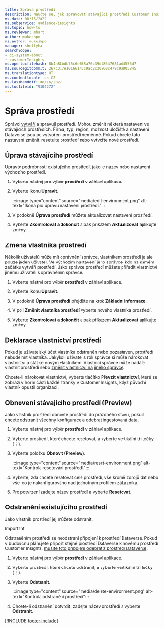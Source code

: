```yaml
---
title: Správa prostředí
description: Naučte se, jak spravovat stávající prostředí Customer Insights jako správce."
ms.date: 08/15/2022
ms.subservice: audience-insights
ms.topic: how-to
ms.reviewer: mhart
author: mukeshpo
ms.author: mukeshpo
manager: shellyha
searchScope:
- ci-system-about
- customerInsights
ms.openlocfilehash: 8b4a88bdb75c6e638a76c39d18647681ad4556d7
ms.sourcegitcommit: 267c317e10166146c9ac2c30560c479c9a005845
ms.translationtype: HT
ms.contentlocale: cs-CZ
ms.lasthandoff: 08/16/2022
ms.locfileid: "9304272"
---
```

# <a name="manage-environments"></a>Správa prostředí

Správci [vytváří](create-environment.md) a spravují prostředí. Mohou změnit některá nastavení ve stávajících prostředích. Firma, typ, region, možnost úložiště a nastavení Dataverse jsou po vytvoření prostředí neměnné. Pokud chcete tato nastavení změnit, [resetujte prostředí](#reset-an-existing-environment-preview) nebo [vytvořte nové prostředí](create-environment.md).

## <a name="edit-an-existing-environment"></a>Úprava stávajícího prostředí

Upravte podrobnosti existujícího prostředí, jako je název nebo nastavení výchozího prostředí.

1. Vyberte nástroj pro výběr **prostředí** v záhlaví aplikace.

1. Vyberte ikonu **Upravit**.

   :::image type="content" source="media/edit-environment.png" alt-text="Ikona pro úpravu nastavení prostředí.":::

1. V podokně **Úprava prostředí** můžete aktualizovat nastavení prostředí.

1. Vyberte **Zkontrolovat a dokončit** a pak příkazem **Aktualizovat** aplikujte změny.

## <a name="change-the-owner-of-an-environment"></a>Změna vlastníka prostředí

Několik uživatelů může mít oprávnění správce, vlastníkem prostředí je ale pouze jeden uživatel. Ve výchozím nastavení je to správce, kdo na samém začátku vytváří prostředí. Jako správce prostředí můžete přiřadit vlastnictví jinému uživateli s oprávněním správce.

1. Vyberte nástroj pro výběr **prostředí** v záhlaví aplikace.

1. Vyberte ikonu **Upravit**.

1. V podokně **Úprava prostředí** přejděte na krok **Základní informace**.

1. V poli **Změnit vlastníka prostředí** vyberte nového vlastníka prostředí.  

1. Vyberte **Zkontrolovat a dokončit** a pak příkazem **Aktualizovat** aplikujte změny.

## <a name="claim-ownership-of-an-environment"></a>Deklarace vlastnictví prostředí

Pokud je uživatelský účet vlastníka odstraněn nebo pozastaven, prostředí nebude mít vlastníka. Jakýkoli uživatel s rolí správce si může nárokovat vlastnictví a stát se novým vlastníkem. Vlastnící správce může nadále vlastnit prostředí nebo [změnit vlastnictví na jiného správce](#change-the-owner-of-an-environment).

Chcete-li nárokovat vlastnictví, vyberte tlačítko **Převzít vlastnictví**, které se zobrazí v horní části každé stránky v Customer Insights, když původní vlastník opustil organizaci.

## <a name="reset-an-existing-environment-preview"></a>Obnovení stávajícího prostředí (Preview)

Jako vlastník prostředí obnovte prostředí do prázdného stavu, pokud chcete odstranit všechny konfigurace a odebrat ingestovaná data.

1. Vyberte nástroj pro výběr **prostředí** v záhlaví aplikace.

1. Vyberte prostředí, které chcete resetovat, a vyberte vertikální tři tečky (&vellip;).

1. Vyberte položku **Obnovit (Preview)**.

   :::image type="content" source="media/reset-environment.png" alt-text="Kontrola resetování prostředí.":::

1. Vyberte, zda chcete resetovat celé prostředí, vše kromě zdrojů dat nebo vše, co je nakonfigurováno nad jednotným profilem zákazníka.

1. Pro potvrzení zadejte název prostředí a vyberte **Resetovat**.

## <a name="delete-an-existing-environment"></a>Odstranění existujícího prostředí

Jako vlastník prostředí jej můžete odstranit.

> [!IMPORTANT]
> Odstraněním prostředí se neodstraní připojení k prostředí Dataverse. Pokud v budoucnu plánujete připojit stejné prostředí Dataverse k novému prostředí Customer Insights, [musíte toto připojení odebrat z prostředí Dataverse](customer-insights-dataverse.md#remove-an-existing-connection-to-a-dataverse-environment).

1. Vyberte nástroj pro výběr **prostředí** v záhlaví aplikace.

1. Vyberte prostředí, které chcete odstranit, a vyberte vertikální tři tečky (&vellip;). 

1. Vyberte **Odstranit**.

   :::image type="content" source="media/delete-environment.png" alt-text="Kontrola odstranění prostředí":::

1. Chcete-li odstranění potvrdit, zadejte název prostředí a vyberte **Odstranit**.

[!INCLUDE [footer-include](includes/footer-banner.md)]
